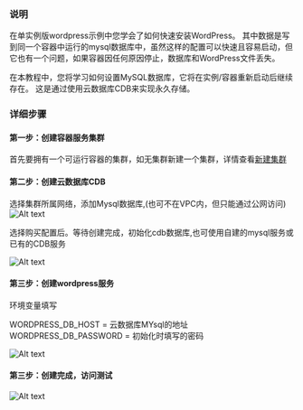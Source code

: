 ### 说明
在单实例版wordpress示例中您学会了如何快速安装WordPress。 
其中数据是写到同一个容器中运行的mysql数据库中，虽然这样的配置可以快速且容易启动，但它也有一个问题，如果容器因任何原因停止，数据库和WordPress文件丢失。

在本教程中，您将学习如何设置MySQL数据库，它将在实例/容器重新启动后继续存在。 这是通过使用云数据库CDB来实现永久存储。

### 详细步骤
#### 第一步：创建容器服务集群
首先要拥有一个可运行容器的集群，如无集群新建一个集群，详情查看[新建集群](https://www.qcloud.com/document/product/457/6779#.E5.88.9B.E5.BB.BA.E9.9B.86.E7.BE.A4)

#### 第二步：创建云数据库CDB
选择集群所属网络，添加Mysql数据库,(也可不在VPC内，但只能通过公网访问)
![Alt text](https://mc.qcloudimg.com/static/img/22ae8f766708955e4badfa4dd8d3cc8a/Image+036.png)

选择购买配置后。等待创建完成，初始化cdb数据库,也可使用自建的mysql服务或已有的CDB服务

![Alt text](https://mc.qcloudimg.com/static/img/f3d39903a1d54a2927e9bcbf7e749744/Image+037.png)
#### 第三步：创建wordpress服务
环境变量填写

WORDPRESS_DB_HOST  =  云数据库MYsql的地址
WORDPRESS_DB_PASSWORD  = 初始化时填写的密码


![Alt text](https://mc.qcloudimg.com/static/img/523f276c9c722503ff538392d4d63c9c/Image+039.png)
#### 第三步：创建完成，访问测试
![Alt text](https://mc.qcloudimg.com/static/img/c0132b35996db099c02af7f2cf747137/Image+023.png)